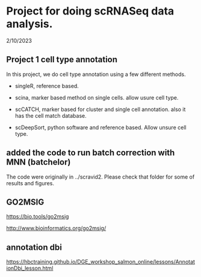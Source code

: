 # Project for doing scRNASeq data analysis.

2/10/2023

## Project 1 cell type annotation
In this project, we do cell type annotation using a few different methods.

- singleR, reference based.

- scina, marker based method on single cells. allow usure cell type.

- scCATCH, marker based for cluster and single cell annotation. also it has the cell match database.

- scDeepSort, python software and reference based. Allow unsure cell type.

## added the code to run batch correction with MNN (batchelor)
The code were originally in ../scravid2. Please check that folder for some of results and figures.


## GO2MSIG
https://bio.tools/go2msig

http://www.bioinformatics.org/go2msig/

## annotation dbi
https://hbctraining.github.io/DGE_workshop_salmon_online/lessons/AnnotationDbi_lesson.html